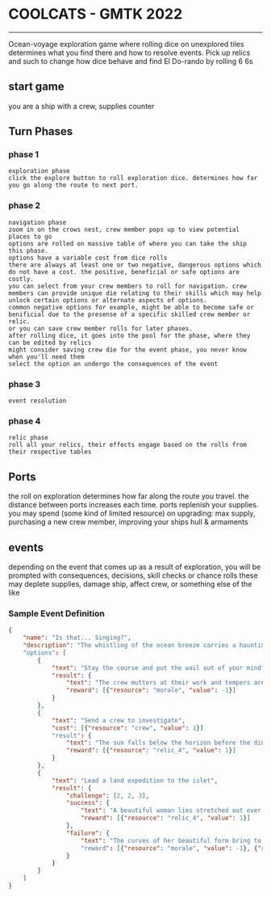 # COOLCATS - GMTK 2022
<hr />
Ocean-voyage exploration game where rolling dice on unexplored tiles determines what you find there and how to resolve events. Pick up relics and such to change how dice behave and find El Do-rando by rolling 6 6s

## start game
you are a ship with a crew, supplies counter

## Turn Phases
### phase 1
    exploration phase
    click the explore button to roll exploration dice. determines how far you go along the route to next port.
### phase 2
    navigation phase
    zoom in on the crows nest, crew member pops up to view potential places to go
    options are rolled on massive table of where you can take the ship this phase.
    options have a variable cost from dice rolls
    there are always at least one or two negative, dangerous options which do not have a cost. the positive, beneficial or safe options are costly.
    you can select from your crew members to roll for navigation. crew members can provide unique die relating to their skills which may help unlock certain options or alternate aspects of options.
    common negative options for example, might be able to become safe or benificial due to the presense of a specific skilled crew member or relic.
    or you can save crew member rolls for later phases.
    after rolling dice, it goes into the pool for the phase, where they can be edited by relics
    might consider saving crew die for the event phase, you never know when you'll need them
    select the option an undergo the consequences of the event
    
### phase 3
    event resolution
    
### phase 4
    relic phase
    roll all your relics, their effects engage based on the rolls from their respective tables


## Ports
the roll on exploration determines how far along the route you travel. the distance between ports increases each time.
ports replenish your supplies.
you may spend (some kind of limited resource) on upgrading: max supply, purchasing a new crew member, improving your ships hull & armaments



## events
depending on the event that comes up as a result of exploration, you will be prompted with consequences, decisions, skill checks or chance rolls
these may deplete supplies, damage ship, affect crew, or something else of the like

### Sample Event Definition
```json
{
    "name": "Is that... Singing?",
    "description": "The whistling of the ocean breeze carries a haunting melody. After a moment, the lookout spots a small islet port-ward."
    "options": [
        {
            "text": "Stay the course and put the wail out of your mind",
            "result": {
                "text": "The crew mutters at their work and tempers are high until the wailing falls out of earshot",
                "reward": [{"resource": "morale", "value": -1}]
            }
        },
        {
            "text": "Send a crew to investigate",
            "cost": [{"resource": "crew", "value": 1}]
            "result": {
                "text": "The sun falls below the horizon before the dinghy makes it back to the ship. The crew is gone, in their place a bright white bird's skull scoured clean by the salt water.",
                "reward": [{"resource": "relic_4", "value": 1}]
            }
        },
        {
            "text": "Lead a land expedition to the islet",
            "result": {
                "challenge": [2, 2, 3],
                "success": {
                    "text": "A beautiful woman lies stretched out over the rocks, the source of the haunting wail. Upon a second glance, you recognize the body as long dead. Not even the sea birds worry at what's left. Around her neck a bleached white bird skull is strung on the tarnished remains of a silver chain, ripe for the taking",
                    "reward": [{"resource": "relic_4", "value": 1}]
                },
                "failure": {
                    "text": "The curves of her beautiful form bring to mind the sea. Her voice burrows deeply into your brain, and you cannot recall wanting anything else. The sun sets on your expedition before the cold jars you from your reverie. Your crewmates are not so lucky; their adoring faces are burned by the sun and salt, and they don't respond to your cries. You return, alone, to the ship."
                    "reward": [{"resource": "morale", "value": -1}, {"resource": "crew", "value": -1}]
                }
            }
        }
    ]
}

```
